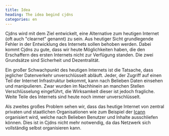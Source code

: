 ```yaml
---
title: Idea
heading: The idea begind cjdns
categories: en
---
```

Cjdns wird mit dem Ziel entwickelt, eine Alternative zum heutigen Internet
(oft auch "clearnet" genannt) zu sein. Aus heutiger Sicht grundlegende Fehler
in der Entwicklung des Internets sollen behoben werden. Dabei kommt Cjdns zu
gute, dass wir heute Möglichkeiten haben, die den Erschaffern des ersten
Internets nicht zur Verfügung standen. Die zwei Grundsätze sind Sicherheit und
Dezentralität.

Ein großer Schwachpunkt des heutigen Internets ist die Tatsache, dass
jeglicher Datenverkehr unverschlüsselt abläuft. Jeder, der Zugriff auf einen
Teil der Internet Infrastruktur bekommt, kann nach Belieben Daten einsehen und
manipulieren. Zwar wurden im Nachhinein an manchen Stellen Verschlüsselung
eingeführt, die Wirksamkeit dieser ist jedoch fragliche. Weite Teile des
Internets sind heute noch immer unverschlüsselt.

Als zweites großes Problem sehen wir, dass das heutige Internet von zentral
privaten und staatlichen Organisationen wie zum Beispiel der
[Icann](http://de.wikipedia.org/wiki/Internet_Corporation_for_Assigned_Names_and_Numbers)
organisiert wird, welche nach Belieben Benutzer und Inhalte ausschliefen können.
Dies ist in Cjdns nicht mehr notwendig, da das Netzwerk sich vollständig
selbst organisieren kann.
